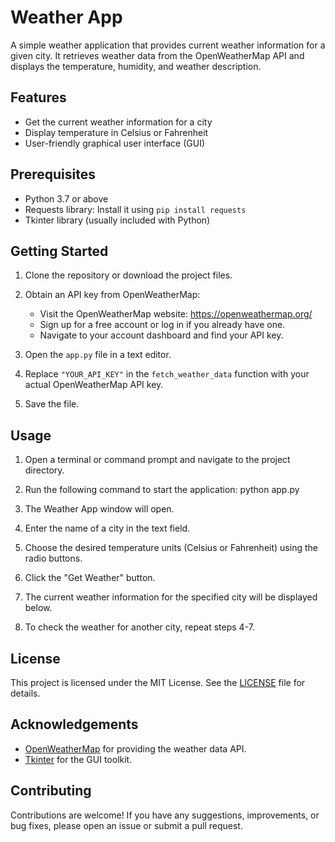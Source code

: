 # Weather App

A simple weather application that provides current weather information for a given city. It retrieves weather data from the OpenWeatherMap API and displays the temperature, humidity, and weather description.

## Features

- Get the current weather information for a city
- Display temperature in Celsius or Fahrenheit
- User-friendly graphical user interface (GUI)

## Prerequisites

- Python 3.7 or above
- Requests library: Install it using `pip install requests`
- Tkinter library (usually included with Python)

## Getting Started

1. Clone the repository or download the project files.

2. Obtain an API key from OpenWeatherMap:
   - Visit the OpenWeatherMap website: https://openweathermap.org/
   - Sign up for a free account or log in if you already have one.
   - Navigate to your account dashboard and find your API key.

3. Open the `app.py` file in a text editor.

4. Replace `"YOUR_API_KEY"` in the `fetch_weather_data` function with your actual OpenWeatherMap API key.

5. Save the file.

## Usage

1. Open a terminal or command prompt and navigate to the project directory.

2. Run the following command to start the application:
python app.py

3. The Weather App window will open.

4. Enter the name of a city in the text field.

5. Choose the desired temperature units (Celsius or Fahrenheit) using the radio buttons.

6. Click the "Get Weather" button.

7. The current weather information for the specified city will be displayed below.

8. To check the weather for another city, repeat steps 4-7.

## License

This project is licensed under the MIT License. See the [LICENSE](LICENSE) file for details.

## Acknowledgements

- [OpenWeatherMap](https://openweathermap.org/) for providing the weather data API.
- [Tkinter](https://docs.python.org/3/library/tkinter.html) for the GUI toolkit.

## Contributing

Contributions are welcome! If you have any suggestions, improvements, or bug fixes, please open an issue or submit a pull request.

